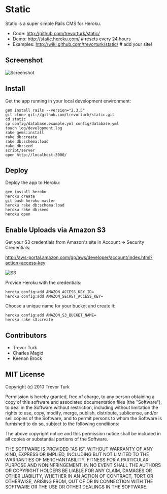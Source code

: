 Static
======

Static is a super simple Rails CMS for Heroku.

- Code: <http://github.com/trevorturk/static/>
- Demo: <http://static.heroku.com/> # resets every 24 hours
- Examples: <http://wiki.github.com/trevorturk/static/> # add your site!


Screenshot
----------

![Screenshot](http://s3.amazonaws.com/trevorturk/static.png)


Install
-------

Get the app running in your local development environment:

    gem install rails --version="2.3.5"
    git clone git://github.com/trevorturk/static.git
    cd static
    cp config/database.example.yml config/database.yml
    touch log/development.log
    rake gems:install
    rake db:create
    rake db:schema:load
    rake db:seed
    script/server
    open http://localhost:3000/


Deploy
------

Deploy the app to Heroku:

    gem install heroku
    heroku create
    git push heroku master
    heroku rake db:schema:load
    heroku rake db:seed
    heroku open


Enable Uploads via Amazon S3
----------------------------

Get your S3 credentials from Amazon's site in Account -> Security Credentials:

<http://aws-portal.amazon.com/gp/aws/developer/account/index.html?action=access-key>

![S3](http://s3.amazonaws.com/trevorturk/static-s3.png)

Provide Heroku with the credentials:

    heroku config:add AMAZON_ACCESS_KEY_ID=
    heroku config:add AMAZON_SECRET_ACCESS_KEY=

Choose a unique name for your bucket and create it:

    heroku config:add AMAZON_S3_BUCKET_NAME=
    heroku rake s3:create


Contributors
------------

- Trevor Turk
- Charles Magid
- Keenan Brock


MIT License
-----------

Copyright (c) 2010 Trevor Turk

Permission is hereby granted, free of charge, to any person
obtaining a copy of this software and associated documentation
files (the "Software"), to deal in the Software without
restriction, including without limitation the rights to use,
copy, modify, merge, publish, distribute, sublicense, and/or sell
copies of the Software, and to permit persons to whom the
Software is furnished to do so, subject to the following
conditions:

The above copyright notice and this permission notice shall be
included in all copies or substantial portions of the Software.

THE SOFTWARE IS PROVIDED "AS IS", WITHOUT WARRANTY OF ANY KIND,
EXPRESS OR IMPLIED, INCLUDING BUT NOT LIMITED TO THE WARRANTIES
OF MERCHANTABILITY, FITNESS FOR A PARTICULAR PURPOSE AND
NONINFRINGEMENT. IN NO EVENT SHALL THE AUTHORS OR COPYRIGHT
HOLDERS BE LIABLE FOR ANY CLAIM, DAMAGES OR OTHER LIABILITY,
WHETHER IN AN ACTION OF CONTRACT, TORT OR OTHERWISE, ARISING
FROM, OUT OF OR IN CONNECTION WITH THE SOFTWARE OR THE USE OR
OTHER DEALINGS IN THE SOFTWARE.